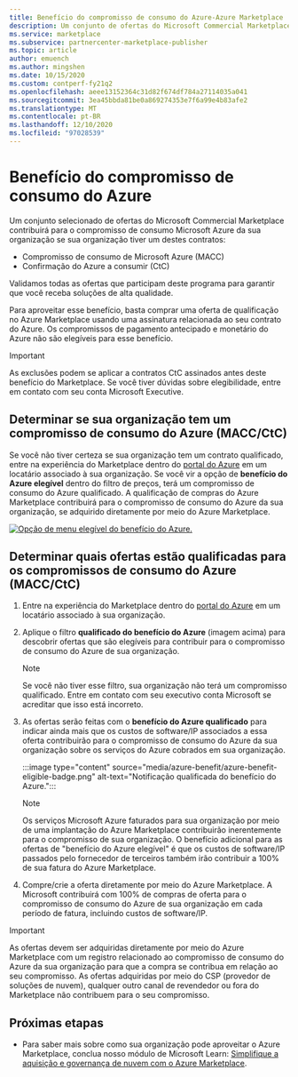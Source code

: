```yaml
---
title: Benefício do compromisso de consumo do Azure-Azure Marketplace
description: Um conjunto de ofertas do Microsoft Commercial Marketplace contribuirá para o compromisso de Microsoft Azure de consumo da sua organização
ms.service: marketplace
ms.subservice: partnercenter-marketplace-publisher
ms.topic: article
author: emuench
ms.author: mingshen
ms.date: 10/15/2020
ms.custom: contperf-fy21q2
ms.openlocfilehash: aeee13152364c31d82f674df784a27114035a041
ms.sourcegitcommit: 3ea45bbda81be0a869274353e7f6a99e4b83afe2
ms.translationtype: MT
ms.contentlocale: pt-BR
ms.lasthandoff: 12/10/2020
ms.locfileid: "97028539"
---
```

# <a name="azure-consumption-commitment-benefit"></a>Benefício do compromisso de consumo do Azure

Um conjunto selecionado de ofertas do Microsoft Commercial Marketplace contribuirá para o compromisso de consumo Microsoft Azure da sua organização se sua organização tiver um destes contratos:

- Compromisso de consumo de Microsoft Azure (MACC)
- Confirmação do Azure a consumir (CtC)

Validamos todas as ofertas que participam deste programa para garantir que você receba soluções de alta qualidade.

Para aproveitar esse benefício, basta comprar uma oferta de qualificação no Azure Marketplace usando uma assinatura relacionada ao seu contrato do Azure. Os compromissos de pagamento antecipado e monetário do Azure não são elegíveis para esse benefício.

> [!IMPORTANT]
> As exclusões podem se aplicar a contratos CtC assinados antes deste benefício do Marketplace. Se você tiver dúvidas sobre elegibilidade, entre em contato com seu conta Microsoft Executive.

## <a name="determine-if-your-organization-has-an-azure-consumption-commitment-maccctc"></a>Determinar se sua organização tem um compromisso de consumo do Azure (MACC/CtC)

Se você não tiver certeza se sua organização tem um contrato qualificado, entre na experiência do Marketplace dentro do [portal do Azure](https://ms.portal.azure.com/#blade/Microsoft_Azure_Marketplace/MarketplaceOffersBlade/selectedMenuItemId/home) em um locatário associado à sua organização. Se você vir a opção de **benefício do Azure elegível** dentro do filtro de preços, terá um compromisso de consumo do Azure qualificado. A qualificação de compras do Azure Marketplace contribuirá para o compromisso de consumo do Azure da sua organização, se adquirido diretamente por meio do Azure Marketplace.

[![Opção de menu elegível do benefício do Azure.](media/azure-benefit/azure-benefit-eligible.png)](media/azure-benefit/azure-benefit-eligible.png#lightbox)

## <a name="determine-which-offers-are-eligible-for-azure-consumption-commitments-maccctc"></a>Determinar quais ofertas estão qualificadas para os compromissos de consumo do Azure (MACC/CtC)

1. Entre na experiência do Marketplace dentro do [portal do Azure](https://ms.portal.azure.com/#blade/Microsoft_Azure_Marketplace/MarketplaceOffersBlade/selectedMenuItemId/home) em um locatário associado à sua organização.
2. Aplique o filtro **qualificado do benefício do Azure** (imagem acima) para descobrir ofertas que são elegíveis para contribuir para o compromisso de consumo do Azure de sua organização.

   > [!NOTE]
   > Se você não tiver esse filtro, sua organização não terá um compromisso qualificado. Entre em contato com seu executivo conta Microsoft se acreditar que isso está incorreto.
 
3. As ofertas serão feitas com o **benefício do Azure qualificado** para indicar ainda mais que os custos de software/IP associados a essa oferta contribuirão para o compromisso de consumo do Azure da sua organização sobre os serviços do Azure cobrados em sua organização.

    :::image type="content" source="media/azure-benefit/azure-benefit-eligible-badge.png" alt-text="Notificação qualificada do benefício do Azure.":::

   > [!NOTE]
   > Os serviços Microsoft Azure faturados para sua organização por meio de uma implantação do Azure Marketplace contribuirão inerentemente para o compromisso de sua organização. O benefício adicional para as ofertas de "benefício do Azure elegível" é que os custos de software/IP passados pelo fornecedor de terceiros também irão contribuir a 100% de sua fatura do Azure Marketplace.

4. Compre/crie a oferta diretamente por meio do Azure Marketplace. A Microsoft contribuirá com 100% de compras de oferta para o compromisso de consumo do Azure de sua organização em cada período de fatura, incluindo custos de software/IP.

> [!IMPORTANT]
> As ofertas devem ser adquiridas diretamente por meio do Azure Marketplace com um registro relacionado ao compromisso de consumo do Azure da sua organização para que a compra se contribua em relação ao seu compromisso. As ofertas adquiridas por meio do CSP (provedor de soluções de nuvem), qualquer outro canal de revendedor ou fora do Marketplace não contribuem para o seu compromisso.

## <a name="next-steps"></a>Próximas etapas

- Para saber mais sobre como sua organização pode aproveitar o Azure Marketplace, conclua nosso módulo de Microsoft Learn: [Simplifique a aquisição e governança de nuvem com o Azure Marketplace](/learn/modules/simplify-cloud-procurement-governance-azure-marketplace/).